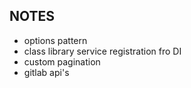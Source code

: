 ## NOTES

- options pattern
- class library service registration fro DI
- custom pagination
- gitlab api's